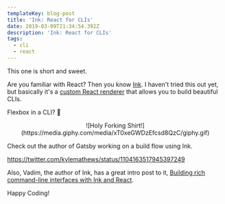```yaml
---
templateKey: blog-post
title: 'Ink: React for CLIs'
date: 2019-03-09T21:34:54.392Z
description: 'Ink: React for CLIs'
tags:
  - cli
  - react
---
```

This one is short and sweet.

Are you familiar with React? Then you know [Ink](https://github.com/vadimdemedes/ink). I haven't tried this out yet, but basically it's a [custom React renderer](https://github.com/nitin42/Making-a-custom-React-renderer) that allows you to build beautiful CLIs.

Flexbox in a CLI? 🤯

<center>
![Holy Forking Shirt!](https://media.giphy.com/media/xT0xeGWDzEfcsd8QzC/giphy.gif)
</center>

Check out the author of Gatsby working on a build flow using Ink.

https://twitter.com/kylemathews/status/1104163517945397249

Also, Vadim, the author of Ink, has a great intro post to it, [Building rich command-line interfaces with Ink and React](https://vadimdemedes.com/posts/building-rich-command-line-interfaces-with-ink-and-react).

Happy Coding!

